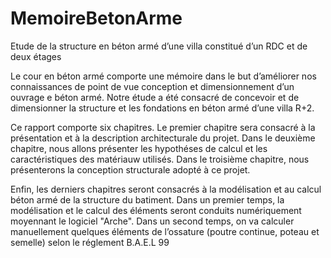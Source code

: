 # MemoireBetonArme
Etude de la structure en béton armé d’une villa constitué d’un RDC et de deux étages

Le cour en béton armé comporte une mémoire dans le but d’améliorer nos connaissances de
point de vue conception et dimensionnement d’un ouvrage e béton armé.
Notre étude a été consacré de concevoir et de dimensionner la structure et les fondations en
béton armé d’une villa R+2.

Ce rapport comporte six chapitres. Le premier chapitre sera consacré à la présentation et à la
description architecturale du projet. Dans le deuxième chapitre, nous allons présenter les hypothéses
de calcul et les caractéristiques des matériauw utilisés. Dans le troisième chapitre, nous présenterons
la conception structurale adopté à ce projet.

Enfin, les derniers chapitres seront consacrés à la modélisation et au calcul béton armé de la
structure du batiment. Dans un premier temps, la modélisation et le calcul des éléments seront
conduits numériquement moyennant le logiciel "Arche". Dans un second temps, on va calculer
manuellement quelques éléments de l’ossature (poutre continue, poteau et semelle) selon le réglement
B.A.E.L 99
